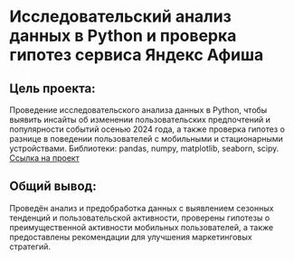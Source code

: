 # Исследовательский анализ данных в Python и проверка гипотез сервиса Яндекс Афиша

## Цель проекта: 
Проведение исследовательского анализа данных в Python, чтобы выявить инсайты об изменении пользовательских предпочтений и популярности событий осенью 2024 года, а также проверка гипотез о разнице в поведении пользователей с мобильными и стационарными устройствами. Библиотеки: pandas, numpy, matplotlib, seaborn, scipy. [Ссылка на проект](https://github.com/ValeriyKomarov/Practicum_projects/blob/main/Исследовательский%20анализ%20данных%20в%20Python%20и%20проверка%20гипотез%20сервиса%20Яндекс%20Афиша/Исследовательский%20анализ%20данных%20в%20Python%20и%20проверка%20гипотез%20сервиса%20Яндекс%20Афиша.ipynb)

## Общий вывод: 

Проведён анализ и предобработка данных с выявлением сезонных тенденций и пользовательской активности, проверены гипотезы о преимущественной активности мобильных пользователей, а также предоставлены рекомендации для улучшения маркетинговых стратегий.



